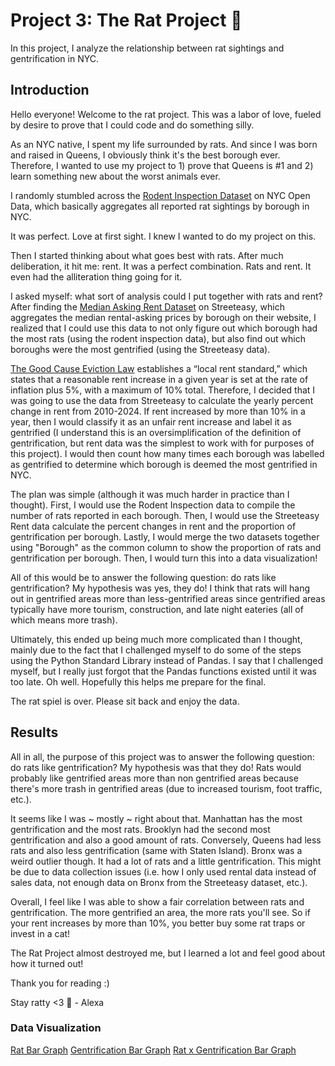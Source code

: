 # Project 3: The Rat Project 🐀

In this project, I analyze the relationship between rat sightings and gentrification in NYC.

## Introduction

Hello everyone! Welcome to the rat project. This was a labor of love, fueled by desire to prove that I could code and do something silly.

As an NYC native, I spent my life surrounded by rats. And since I was born and raised in Queens, I obviously think it's the best borough ever. Therefore, I wanted to use my project to 1) prove that Queens is #1 and 2) learn something new about the worst animals ever.

I randomly stumbled across the [Rodent Inspection Dataset](https://data.cityofnewyork.us/Health/Rodent-Inspection/p937-wjvj/about_data) on NYC Open Data, which basically aggregates all reported rat sightings by borough in NYC.

It was perfect. Love at first sight. I knew I wanted to do my project on this.

Then I started thinking about what goes best with rats. After much deliberation, it hit me: rent. It was a perfect combination. Rats and rent. It even had the alliteration thing going for it.

I asked myself: what sort of analysis could I put together with rats and rent? After finding the [Median Asking Rent Dataset](https://streeteasy.com/blog/data-dashboard/[object%20Object]?agg=Total&metric=Inventory&type=Sales&bedrooms=Any%20Bedrooms&property=Any%20Property%20Type&minDate=2010-01-01&maxDate=2024-10-01&area=Flatiron,Brooklyn%20Heights) on Streeteasy, which aggregates the median rental-asking prices by borough on their website, I realized that I could use this data to not only figure out which borough had the most rats (using the rodent inspection data), but also find out which boroughs were the most gentrified (using the Streeteasy data).

[The Good Cause Eviction Law](https://rentguidelinesboard.cityofnewyork.us/resources/faqs/rent-increases/#:~:text=The%20Good%20Cause%20Eviction%20law%20establishes%20a%20%E2%80%9Clocal%20rent%20standard,a%20maximum%20of%2010%25%20total) establishes a “local rent standard,” which states that a reasonable rent increase in a given year is set at the rate of inflation plus 5%, with a maximum of 10% total. Therefore, I decided that I was going to use the data from Streeteasy to calculate the yearly percent change in rent from 2010-2024. If rent increased by more than 10% in a year, then I would classify it as an unfair rent increase and label it as gentrified (I understand this is an oversimplification of the definition of gentrification, but rent data was the simplest to work with for purposes of this project). I would then count how many times each borough was labelled as gentrified to determine which borough is deemed the most gentrified in NYC.

The plan was simple (although it was much harder in practice than I thought). First, I would use the Rodent Inspection data to compile the number of rats reported in each borough. Then, I would use the Streeteasy Rent data calculate the percent changes in rent and the proportion of gentrification per borough. Lastly, I would merge the two datasets together using "Borough" as the common column to show the proportion of rats and gentrification per borough. Then, I would turn this into a data visualization!

All of this would be to answer the following question: do rats like gentrification? My hypothesis was yes, they do! I think that rats will hang out in gentrified areas more than less-gentrified areas since gentrified areas typically have more tourism, construction, and late night eateries (all of which means more trash).

Ultimately, this ended up being much more complicated than I thought, mainly due to the fact that I challenged myself to do some of the steps using the Python Standard Library instead of Pandas. I say that I challenged myself, but I really just forgot that the Pandas functions existed until it was too late. Oh well. Hopefully this helps me prepare for the final.

The rat spiel is over. Please sit back and enjoy the data.

## Results
All in all, the purpose of this project was to answer the following question: do rats like gentrification? My hypothesis was that they do! Rats would probably like gentrified areas more than non gentrified areas because there's more trash in gentrified areas (due to increased tourism, foot traffic, etc.).

It seems like I was ~ mostly ~ right about that. Manhattan has the most gentrification and the most rats. Brooklyn had the second most gentrification and also a good amount of rats. Conversely, Queens had less rats and also less gentrification (same with Staten Island). Bronx was a weird outlier though. It had a lot of rats and a little gentrification. This might be due to data collection issues (i.e. how I only used rental data instead of sales data, not enough data on Bronx from the Streeteasy dataset, etc.).

Overall, I feel like I was able to show a fair correlation between rats and gentrification. The more gentrified an area, the more rats you'll see. So if your rent increases by more than 10%, you better buy some rat traps or invest in a cat!

The Rat Project almost destroyed me, but I learned a lot and feel good about how it turned out!

Thank you for reading :)

Stay ratty <3 🐀 - Alexa

### Data Visualization
[Rat Bar Graph](project_3.1.png)
[Gentrification Bar Graph](project_3.2.png)
[Rat x Gentrification Bar Graph](project_3.png)